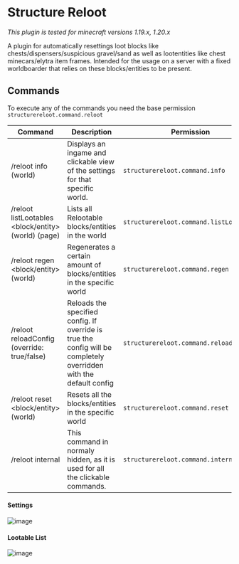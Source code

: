 # Structure Reloot

*This plugin is tested for minecraft versions 1.19.x, 1.20.x*

A plugin for automatically resettings loot blocks like chests/dispensers/suspicious gravel/sand as well as lootentities
like chest minecars/elytra item frames. Intended for the usage on a server with a fixed worldboarder that relies on
these blocks/entities to be present.

## Commands

To execute any of the commands you need the base permission `structurereloot.command.reloot`

| Command                                                  | Description                                                                                                        | Permission                              |
|----------------------------------------------------------|--------------------------------------------------------------------------------------------------------------------|-----------------------------------------|
| /reloot info (world)                                     | Displays an ingame and clickable view of the settings for that specific world.                                     | `structurereloot.command.info`          |
| /reloot listLootables <block/entity> (world) (page)      | Lists all Relootable blocks/entities in the world                                                                  | `structurereloot.command.listLootables` |
| /reloot regen <block/entity> <amount> (world)            | Regenerates a certain amount of blocks/entities in the specific world                                              | `structurereloot.command.regen`         |
| /reloot reloadConfig <configName> (override: true/false) | Reloads the specified config. If override is true the config will be completely overridden with the default config | `structurereloot.command.reloadConfig`  |
| /reloot reset <block/entity> (world)                     | Resets all the blocks/entities in the specific world                                                               | `structurereloot.command.reset`         |
| /reloot internal <subcommand>                            | This command in normaly hidden, as it is used for all the clickable commands.                                      | `structurereloot.command.internal`      |

#### Settings

![image](https://github.com/CansteinBerlin/StructureReloot/assets/75828222/5dc693ff-981e-40d9-a9dd-929127c40d02)

#### Lootable List

![image](https://github.com/CansteinBerlin/StructureReloot/assets/75828222/8d896bc3-620f-4955-b2eb-100b0154b1de)
